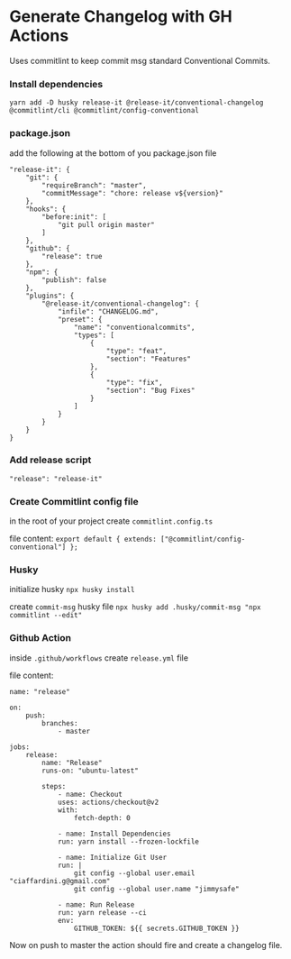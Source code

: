 # Generate Changelog with GH Actions

Uses commitlint to keep commit msg standard Conventional Commits.

### Install dependencies

```
yarn add -D husky release-it @release-it/conventional-changelog @commitlint/cli @commitlint/config-conventional
```

### package.json

add the following at the bottom of you package.json file

```
"release-it": {
	"git": {
		"requireBranch": "master",
		"commitMessage": "chore: release v${version}"
	},
	"hooks": {
		"before:init": [
			"git pull origin master"
		]
	},
	"github": {
		"release": true
	},
	"npm": {
		"publish": false
	},
	"plugins": {
		"@release-it/conventional-changelog": {
			"infile": "CHANGELOG.md",
			"preset": {
				"name": "conventionalcommits",
				"types": [
					{
						"type": "feat",
						"section": "Features"
					},
					{
						"type": "fix",
						"section": "Bug Fixes"
					}
				]
			}
		}
	}
}
```

### Add release script

`"release": "release-it"`

### Create Commitlint config file

in the root of your project create `commitlint.config.ts`

file content:
`export default { extends: ["@commitlint/config-conventional"] };`

### Husky

initialize husky
`npx husky install`

create `commit-msg` husky file
`npx husky add .husky/commit-msg "npx commitlint --edit"`

### Github Action

inside `.github/workflows` create `release.yml` file

file content:

```
name: "release"

on:
	push:
		branches:
			- master

jobs:
	release:
		name: "Release"
		runs-on: "ubuntu-latest"

		steps:
			- name: Checkout
			uses: actions/checkout@v2
			with:
				fetch-depth: 0

			- name: Install Dependencies
			run: yarn install --frozen-lockfile

			- name: Initialize Git User
			run: |
				git config --global user.email "ciaffardini.g@gmail.com"
				git config --global user.name "jimmysafe"

			- name: Run Release
			run: yarn release --ci
			env:
				GITHUB_TOKEN: ${{ secrets.GITHUB_TOKEN }}
```

Now on push to master the action should fire and create a changelog file.
